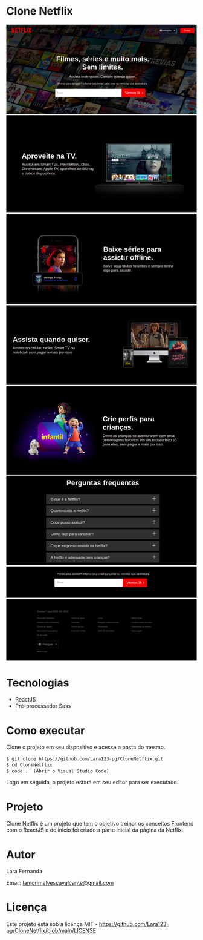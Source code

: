 # Clone Netflix

<img src="./src/assets/image1.png" />
<img src="./src/assets/image2.png" />
<img src="./src/assets/image3.png" />
<img src="./src/assets/image4.png" />
<img src="./src/assets/image5.png" />
<img src="./src/assets/image6.png" />
<img src="./src/assets/image7.png" />
<img src="./src/assets/image8.png" />

# Tecnologias

<ul>
    <li>ReactJS</li>
    <li>Pré-processador Sass</li>
</ul>

# Como executar

Clone o projeto em seu dispositivo e acesse a pasta do mesmo.

```
$ git clone https://github.com/Lara123-pg/CloneNetflix.git
$ cd CloneNetflix
$ code .  (Abrir o Visual Studio Code)
```

Logo em seguida, o projeto estará em seu editor para ser executado.

# Projeto

Clone Netflix é um projeto que tem o objetivo treinar os conceitos Frontend com o ReactJS e de ínicio foi criado a parte inicial da página da Netflix.

# Autor

Lara Fernanda

Email: lamorimalvescavalcante@gmail.com

# Licença

Este projeto está sob a licença MIT - https://github.com/Lara123-pg/CloneNetflix/blob/main/LICENSE
